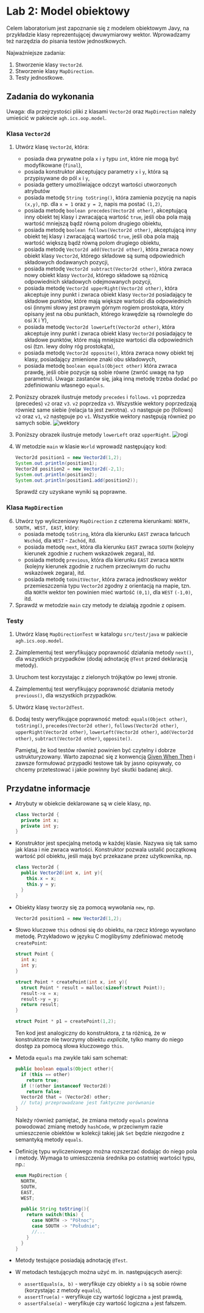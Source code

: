 # Lab 2: Model obiektowy

Celem laboratorium jest zapoznanie się z modelem obiektowym Javy, na przykładzie klasy reprezentującej dwuwymiarowy
wektor. Wprowadzamy też narzędzia do pisania testów jednostkowych.

Najważniejsze zadania:
1. Stworzenie klasy `Vector2d`.
2. Stworzenie klasy `MapDirection`.
3. Testy jednostkowe.

## Zadania do wykonania

Uwaga: dla przejrzystości pliki z klasami `Vector2d` oraz `MapDirection` należy umieścić w pakiecie `agh.ics.oop.model`.

### Klasa `Vector2d`

1. Utwórz klasę `Vector2d`, która:

   * posiada dwa prywatne pola `x` i `y` typu `int`, które nie mogą być modyfikowane (`final`),
   * posiada konstruktor akceptujący parametry `x` i `y`, która są przypisywane do pól `x` i `y`,
   * posiada gettery umożliwiające odczyt wartości utworzonych atrybutów
   * posiada metodę `String toString()`, która zamienia pozycję na napis `(x,y)`, np. dla `x = 1` oraz `y = 2`, napis ma postać
     `(1,2)`,
   * posiada metodę `boolean precedes(Vector2d other)`, akceptującą inny obiekt tej klasy i zwracającą wartość `true`, jeśli oba pola mają
     wartość mniejszą bądź równą polom drugiego obiektu,
   * posiada metodę `boolean follows(Vector2d other)`, akceptującą inny obiekt tej klasy i zwracającą wartość `true`, jeśli oba pola mają
     wartość większą bądź równą polom drugiego obiektu,
   * posiada metodę `Vector2d add(Vector2d other)`, która zwraca nowy obiekt klasy `Vector2d`, którego składowe są sumą odpowiednich składowych
     dodawanych pozycji,
   * posiada metodę `Vector2d subtract(Vector2d other)`, która zwraca nowy obiekt klasy `Vector2d`, którego składowe są różnicą 
     odpowiednich składowych odejmowanych pozycji, 
   * posiada metodę `Vector2d upperRight(Vector2d other)`, która akceptuje inny punkt i zwraca obiekt klasy `Vector2d` posiadający te składowe
     punktów, które mają większe wartości dla odpowiednich osi (innymi słowy jest prawym górnym rogiem prostokąta, który
     opisany jest na obu punktach, którego krawędzie są równoległe do osi X i Y),
   * posiada metodę `Vector2d lowerLeft(Vector2d other)`, która akceptuje inny punkt i zwraca obiekt klasy `Vector2d` posiadający te składowe
     punktów, które mają mniejsze wartości dla odpowiednich osi (tzn. lewy dolny róg prostokąta),
   * posiada metodę `Vector2d opposite()`, która zwraca nowy obiekt tej klasy, posiadający zmienione znaki obu składowych,
   * posiada metodę `boolean equals(Object other)` która zwraca prawdę, jeśli obie pozycje są sobie równe (zwróć uwagę na typ parametru). Uwaga: zastanów się, jaką inną metodę trzeba dodać po zdefiniowaniu własnego `equals`.

2. Poniższy obrazek ilustruje metody `precedes` i `follows`. `v1` poprzedza (precedes) `v2` oraz `v3`. `v2` poprzedza `v3`.
   Wszystkie wektory poprzedzają również same siebie (relacja ta jest zwrotna). `v3` następuje po (follows) `v2` oraz
   `v1`, `v2` następuje po `v1`. Wszystkie wektory następują również po samych sobie.
   ![wektory](vector2d.png)

3. Poniższy obrazek ilustruje metody `lowerLeft` oraz `upperRight`.
   ![rogi](vector2d-a.png)

4. W metodzie `main` w klasie `World` wprowadź następujący kod:

   ```java
   Vector2d position1 = new Vector2d(1,2);
   System.out.println(position1);
   Vector2d position2 = new Vector2d(-2,1);
   System.out.println(position2);
   System.out.println(position1.add(position2));
   ```

   Sprawdź czy uzyskane wyniki są poprawne.

### Klasa `MapDirection`

6. Utwórz typ wyliczeniowy `MapDirection` z czterema kierunkami: `NORTH, SOUTH, WEST, EAST`, który:
   * posiada metodę `toString`, która dla kierunku `EAST` zwraca łańcuch `Wschód`, dla `WEST` - `Zachód`, itd.
   * posiada metodę `next`, która dla kierunku `EAST` zwraca `SOUTH` (kolejny kierunek zgodnie z ruchem wskazówek
     zegara), itd.
   * posiada metodę `previous`, która dla kierunku `EAST` zwraca `NORTH` (kolejny kierunek zgodnie z ruchem przeciwnym
     do ruchu wskazówek zegara), itd.
   * posiada metodę `toUnitVector`, która zwraca jednostkowy wektor przemieszczenia typu `Vector2d` zgodny z orientacją na mapie,
     tzn. dla `NORTH` wektor ten powinien mieć wartość `(0,1)`, dla `WEST` `(-1,0)`, itd.
7. Sprawdź w metodzie `main` czy metody te działają zgodnie z opisem.


### Testy


1. Utwórz klasę `MapDirectionTest` w katalogu `src/test/java` w pakiecie `agh.ics.oop.model`.

2. Zaimplementuj test weryfikujący poprawność działania metody `next()`, dla wszystkich przypadków (dodaj adnotację
   `@Test` przed deklaracją metody).

3. Uruchom test korzystając z zielonych trójkątów po lewej stronie.

4. Zaimplementuj test weryfikujący poprawność działania metody `previous()`, dla wszystkich przypadków.

5. Utwórz klasę `Vector2dTest`.

6. Dodaj testy weryfikujące poprawność metod: `equals(Object other)`, `toString()`, `precedes(Vector2d other)`, `follows(Vector2d other)`,
   `upperRight(Vector2d other)`, `lowerLeft(Vector2d other)`, `add(Vector2d other)`, `subtract(Vector2d other)`,
   `opposite()`.

   Pamiętaj, że kod testów również powinien być czytelny i dobrze ustrukturyzowany. Warto zapoznać się z konwencją [Given When Then](https://www.j-labs.pl/blog-technologiczny/given-when-then-pattern-in-unit-tests/) i zawsze formułować przypadki testowe tak by jasno opisywały, co chcemy przetestować i jakie powinny być skutki badanej akcji.



## Przydatne informacje

* Atrybuty w obiekcie deklarowane są w ciele klasy, np. 
    ```java
    class Vector2d {
      private int x;
      private int y;
    }
    ```
* Konstruktor jest specjalną metodą w każdej klasie. Nazywa się tak samo jak klasa i nie zwraca wartości. Konstruktor 
  pozwala ustalić początkową wartość pól obiektu, jeśli mają być przekazane przez użytkownika, np.
    ```java
    class Vector2d {
      public Vector2d(int x, int y){
        this.x = x;
        this.y = y;
      }
    }
    ```
* Obiekty klasy tworzy się za pomocą wywołania `new`, np. 
    ```java
    Vector2d position1 = new Vector2d(1,2);
    ```
* Słowo kluczowe `this` odnosi się do obiektu, na rzecz którego wywołano metodę.
  Przykładowo w języku C moglibyśmy zdefiniować metodę `createPoint`:

    ```C
    struct Point {
      int x;
      int y;
    }
  
    struct Point * createPoint(int x, int y){
      struct Point * result = malloc(sizeof(struct Point));
      result->x = x;
      result->y = y;
      return result;
    }
  
    struct Point * p1 = createPoint(1,2);
    ```

    Ten kod jest analogiczny do konstruktora, z ta różnicą, że w konstruktorze nie tworzymy obiektu *explicite*, tylko mamy do niego dostęp za pomocą słowa kluczowego `this`.

* Metoda `equals` ma zwykle taki sam schemat:

    ```java
    public boolean equals(Object other){
      if (this == other)
        return true;
      if (!(other instanceof Vector2d))
        return false;
      Vector2d that = (Vector2d) other;
      // tutaj przeprowadzane jest faktyczne porównanie
    }
    ```

    Należy również pamiętać, że zmiana metody `equals` powinna powodować zmianę metody `hashCode`, w przeciwnym razie
umieszczenie obiektów w kolekcji takiej jak `Set` będzie niezgodne z semantyką metody `equals`.


* Definicję typu wyliczeniowego można rozszerzać dodając do niego pola i metody. Wymaga to umieszczenia średnika po ostatniej
  wartości typu, np.:
    ```java
    enum MapDirection {
      NORTH,
      SOUTH,
      EAST,
      WEST;
  
      public String toString(){
        return switch(this) {
          case NORTH -> "Północ";
          case SOUTH -> "Południe";
          //...
        }
      }
    }
    ```

* Metody testujące posiadają adnotację `@Test`.

* W metodach testujących można użyć m. in. następujących asercji:
  * `assertEquals(a, b)` - weryfikuje czy obiekty `a` i `b` są sobie równe (korzystając z metody `equals`),
  * `assertTrue(a)` - weryfikuje czy wartość logiczna `a` jest prawdą,
  * `assertFalse(a)` - weryfikuje czy wartość logiczna `a` jest fałszem.

